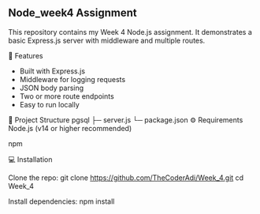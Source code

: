 ## Node_week4 Assignment

This repository contains my Week 4 Node.js assignment. It demonstrates a basic Express.js server with middleware and multiple routes.

🚀 Features

- Built with Express.js
- Middleware for logging requests
- JSON body parsing
- Two or more route endpoints
- Easy to run locally

📂 Project Structure
pgsql
├─ server.js
└─ package.json
⚙️ Requirements
Node.js (v14 or higher recommended)

npm

💻 Installation

Clone the repo:
git clone https://github.com/TheCoderAdi/Week_4.git
cd Week_4

Install dependencies:
npm install
